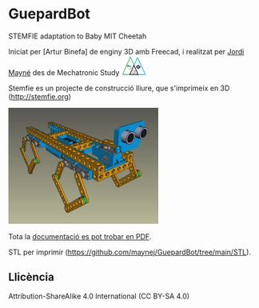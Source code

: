 # GuepardBot
STEMFIE adaptation to Baby MIT Cheetah 

Iniciat per [Artur Binefa] de enginy 3D amb Freecad, i realitzat per [Jordi Mayné](https://github.com/maynej) des de Mechatronic Study <img src="Imatges/Logo3senseFons.png" width="50" />

Stemfie es un projecte de construcció lliure, que s'imprimeix en 3D (http://stemfie.org) 

<img src="Imatges/GuepardBotArtur1.jpg" width="300" />

Tota la [documentació es pot trobar en PDF](https://github.com/maynej/GuepardBot/tree/main/Doc/GuerpadBOT.pdf).

STL per imprimir (https://github.com/maynej/GuepardBot/tree/main/STL).


## Llicència

Attribution-ShareAlike 4.0 International (CC BY-SA 4.0)
